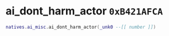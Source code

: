# ai_dont_harm_actor `0xB421AFCA`

```lua
natives.ai_misc.ai_dont_harm_actor(_unk0 --[[ number ]])
```